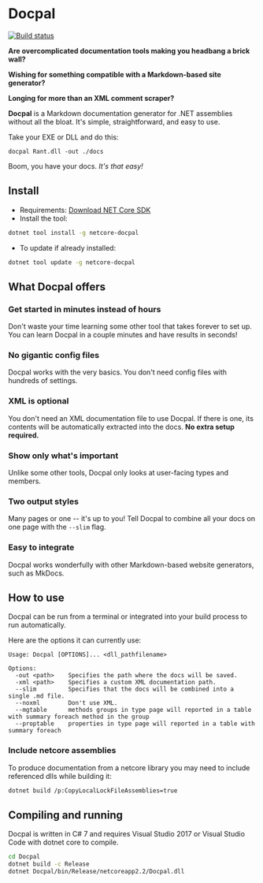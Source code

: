 # Docpal
[![Build status](https://ci.appveyor.com/api/projects/status/dlvs655kyryk0doy?svg=true)](https://ci.appveyor.com/project/TheBerkin/docpal)

**Are overcomplicated documentation tools making you headbang a brick wall?**

**Wishing for something compatible with a Markdown-based site generator?**

**Longing for more than an XML comment scraper?**

**Docpal** is a Markdown documentation generator for .NET assemblies without all the bloat.
It's simple, straightforward, and easy to use.

Take your EXE or DLL and do this:

```
docpal Rant.dll -out ./docs
```

Boom, you have your docs. *It's that easy!*

## Install

- Requirements: [Download NET Core SDK](https://dotnet.microsoft.com/download)
- Install the tool:

```sh
dotnet tool install -g netcore-docpal
```

- To update if already installed:

```sh
dotnet tool update -g netcore-docpal
```

## What Docpal offers

### Get started in minutes instead of hours
Don't waste your time learning some other tool that takes forever to set up.
You can learn Docpal in a couple minutes and have results in seconds!

### No gigantic config files
Docpal works with the very basics. You don't need config files with hundreds of settings.

### XML is optional
You don't need an XML documentation file to use Docpal.
If there is one, its contents will be automatically extracted into the docs.
**No extra setup required.**

### Show only what's important
Unlike some other tools, Docpal only looks at user-facing types and members.

### Two output styles
Many pages or one -- it's up to you!
Tell Docpal to combine all your docs on one page with the `--slim` flag.

### Easy to integrate
Docpal works wonderfully with other Markdown-based website generators, such as MkDocs.

## How to use

Docpal can be run from a terminal or integrated into your build process to run automatically.

Here are the options it can currently use:

```
Usage: Docpal [OPTIONS]... <dll_pathfilename>

Options:
  -out <path>    Specifies the path where the docs will be saved.
  -xml <path>    Specifies a custom XML documentation path.
  --slim         Specifies that the docs will be combined into a single .md file.
  --noxml        Don't use XML.
  --mgtable      methods groups in type page will reported in a table with summary foreach method in the group
  --proptable    properties in type page will reported in a table with summary foreach
```

### Include netcore assemblies

To produce documentation from a netcore library you may need to include referenced dlls while building it:

```sh
dotnet build /p:CopyLocalLockFileAssemblies=true
```

## Compiling and running

Docpal is written in C# 7 and requires Visual Studio 2017 or Visual Studio Code with dotnet core to compile.

```sh
cd Docpal
dotnet build -c Release
dotnet Docpal/bin/Release/netcoreapp2.2/Docpal.dll
```
